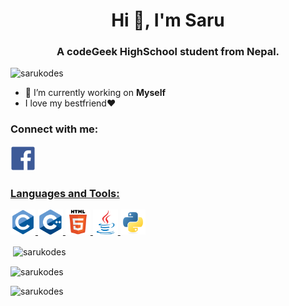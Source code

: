 <h1 align="center">Hi 👋, I'm Saru</h1>
<h3 align="center">A codeGeek HighSchool student from Nepal.</h3>

<p align="left"> <img src="https://komarev.com/ghpvc/?username=sarukodes&label=Profile%20views&color=0e75b6&style=flat" alt="sarukodes" /> </p>

- 🔭 I’m currently working on **Myself**
- I love my bestfriend❤️

<h3 align="left">Connect with me:</h3>
<a href="https://www.facebook.com/saru.koirala.140/" target="_blank" rel="noreferrer"> <img src="https://raw.githubusercontent.com/devicons/devicon/master/icons/facebook/facebook-original.svg" alt="c" width="40" height="40"/> 
 
 
<p align="left">
</p>

<h3 align="left">Languages and Tools:</h3>
<p align="left"> <a href="https://www.cprogramming.com/" target="_blank" rel="noreferrer"> <img src="https://raw.githubusercontent.com/devicons/devicon/master/icons/c/c-original.svg" alt="c" width="40" height="40"/> </a> <a href="https://www.w3schools.com/cpp/" target="_blank" rel="noreferrer"> <img src="https://raw.githubusercontent.com/devicons/devicon/master/icons/cplusplus/cplusplus-original.svg" alt="cplusplus" width="40" height="40"/> </a> <a href="https://www.w3.org/html/" target="_blank" rel="noreferrer"> <img src="https://raw.githubusercontent.com/devicons/devicon/master/icons/html5/html5-original-wordmark.svg" alt="html5" width="40" height="40"/> </a> <a href="https://www.java.com" target="_blank" rel="noreferrer"> <img src="https://raw.githubusercontent.com/devicons/devicon/master/icons/java/java-original.svg" alt="java" width="40" height="40"/> </a> <a href="https://www.python.org" target="_blank" rel="noreferrer"> <img src="https://raw.githubusercontent.com/devicons/devicon/master/icons/python/python-original.svg" alt="python" width="40" height="40"/> </a> </p>

<p>&nbsp;<img align="center" src="https://github-readme-stats.vercel.app/api?username=sarukodes&show_icons=true&locale=en" alt="sarukodes" /></p>

<p><img align="center" src="https://github-readme-streak-stats.herokuapp.com/?user=sarukodes&" alt="sarukodes" /></p>
<p><img align="left" src="https://github-readme-stats.vercel.app/api/top-langs?username=sarukodes&show_icons=true&locale=en&layout=compact" alt="sarukodes" /></p>
